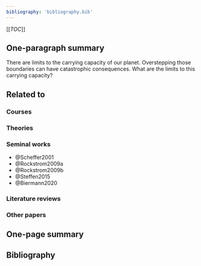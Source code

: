 ```yaml
---
bibliography: 'bibliography.bib'
---
```


[[_TOC_]]

## One-paragraph summary

There are limits to the carrying capacity of our planet. Overstepping those boundaries can have catastrophic consequences. What are the limits to this carrying capacity?

## Related to

### Courses

### Theories

### Seminal works
* @Scheffer2001
* @Rockstrom2009a
* @Rockstrom2009b
* @Steffen2015
* @Biermann2020

### Literature reviews

### Other papers

## One-page summary

## Bibliography